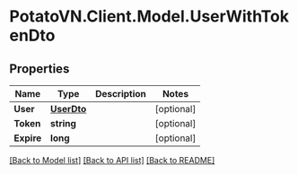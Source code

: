 # PotatoVN.Client.Model.UserWithTokenDto

## Properties

Name | Type | Description | Notes
------------ | ------------- | ------------- | -------------
**User** | [**UserDto**](UserDto.md) |  | [optional] 
**Token** | **string** |  | [optional] 
**Expire** | **long** |  | [optional] 

[[Back to Model list]](../README.md#documentation-for-models) [[Back to API list]](../README.md#documentation-for-api-endpoints) [[Back to README]](../README.md)

